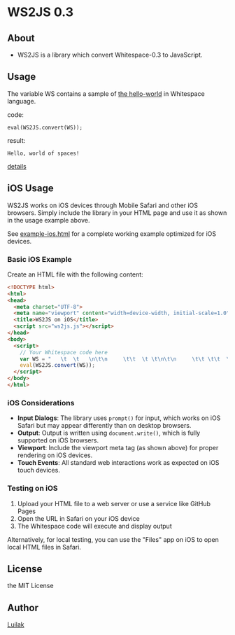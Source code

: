 # WS2JS 0.3

## About

- WS2JS is a library which convert Whitespace-0.3 to JavaScript.

## Usage

The variable WS contains a sample of [the hello-world](http://compsoc.dur.ac.uk/whitespace/hworld.ws) in Whitespace language.

code:

  `eval(WS2JS.convert(WS));`

result:

  `Hello, world of spaces!`

[details](http://ws2js.luilak.net/document.html)

## iOS Usage

WS2JS works on iOS devices through Mobile Safari and other iOS browsers. Simply include the library in your HTML page and use it as shown in the usage example above.

See [example-ios.html](example-ios.html) for a complete working example optimized for iOS devices.

### Basic iOS Example

Create an HTML file with the following content:

```html
<!DOCTYPE html>
<html>
<head>
  <meta charset="UTF-8">
  <meta name="viewport" content="width=device-width, initial-scale=1.0">
  <title>WS2JS on iOS</title>
  <script src="ws2js.js"></script>
</head>
<body>
  <script>
    // Your Whitespace code here
    var WS = "   \t  \t   \n\t\n     \t\t  \t \t\n\t\n     \t\t \t\t  \n\t\n     \t\t \t\t  \n\t\n     \t\t \t\t\t\t\n\t\n     \t \t\t  \n\t\n     \t     \n\t\n     \t\t\t  \t\t\n\t\n     \t\t \t\t\t\t\n\t\n     \t\t\t  \t \n\t\n     \t\t \t\t  \n\t\n     \t\t  \t  \n\t\n     \t     \n\t\n     \t\t \t\t\t\t\n\t\n     \t\t\t \t\t \n\t\n     \t   \t\t\n\t\n     \t    \t \n\t\n     \t\t  \t \t\n\t\n     \t     \n\t\n     \t \t \t\t\n\t\n     \t\t\t  \t \n\t\n     \t\t  \t  \n\t\n     \t     \n\t\n     \t  \t\t\t\n\t\n     \t     \n\t\n  \n\n\n";
    eval(WS2JS.convert(WS));
  </script>
</body>
</html>
```

### iOS Considerations

- **Input Dialogs**: The library uses `prompt()` for input, which works on iOS Safari but may appear differently than on desktop browsers.
- **Output**: Output is written using `document.write()`, which is fully supported on iOS browsers.
- **Viewport**: Include the viewport meta tag (as shown above) for proper rendering on iOS devices.
- **Touch Events**: All standard web interactions work as expected on iOS touch devices.

### Testing on iOS

1. Upload your HTML file to a web server or use a service like GitHub Pages
2. Open the URL in Safari on your iOS device
3. The Whitespace code will execute and display output

Alternatively, for local testing, you can use the "Files" app on iOS to open local HTML files in Safari.

## License

  the MIT License

## Author

  [Luilak](http://luilak.net/)
